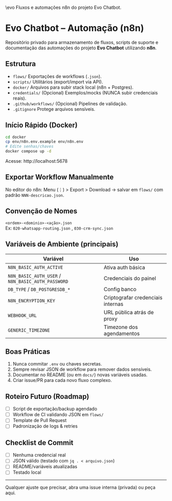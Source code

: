 \evo
Fluxos e automações n8n do projeto Evo Chatbot.


# Evo Chatbot – Automação (n8n)

Repositório privado para armazenamento de fluxos, scripts de suporte e documentação das automações do projeto **Evo Chatbot** utilizando **n8n**.

## Estrutura

- `flows/` Exportações de workflows (`.json`).
- `scripts/` Utilitários (export/import via API).
- `docker/` Arquivos para subir stack local (n8n + Postgres).
- `credentials/` (Opcional) Exemplos/mocks (NUNCA subir credenciais reais).
- `.github/workflows/` (Opcional) Pipelines de validação.
- `.gitignore` Protege arquivos sensíveis.

## Início Rápido (Docker)

```bash
cd docker
cp env/n8n.env.example env/n8n.env
# Edite senhas/chaves
docker compose up -d
```

Acesse: http://localhost:5678

## Exportar Workflow Manualmente

No editor do n8n: Menu (⋮) > Export > Download → salvar em `flows/` com padrão `NNN-descricao.json`.

## Convenção de Nomes

`<ordem>-<dominio>-<ação>.json`  
Ex: `020-whatsapp-routing.json` , `030-crm-sync.json`

## Variáveis de Ambiente (principais)

| Variável | Uso |
|----------|-----|
| `N8N_BASIC_AUTH_ACTIVE` | Ativa auth básica |
| `N8N_BASIC_AUTH_USER` / `N8N_BASIC_AUTH_PASSWORD` | Credenciais do painel |
| `DB_TYPE` / `DB_POSTGRESDB_*` | Config banco |
| `N8N_ENCRYPTION_KEY` | Criptografar credenciais internas |
| `WEBHOOK_URL` | URL pública atrás de proxy |
| `GENERIC_TIMEZONE` | Timezone dos agendamentos |

## Boas Práticas

1. Nunca commitar `.env` ou chaves secretas.
2. Sempre revisar JSON de workflow para remover dados sensíveis.
3. Documentar no README (ou em `docs/`) novas variáveis usadas.
4. Criar issue/PR para cada novo fluxo complexo.

## Roteiro Futuro (Roadmap)

- [ ] Script de exportação/backup agendado
- [ ] Workflow de CI validando JSON em `flows/`
- [ ] Template de Pull Request
- [ ] Padronização de logs & retries

## Checklist de Commit

- [ ] Nenhuma credencial real
- [ ] JSON válido (testado com `jq . < arquivo.json`)
- [ ] README/variáveis atualizadas
- [ ] Testado local

---
Qualquer ajuste que precisar, abra uma issue interna (privada) ou peça aqui.

